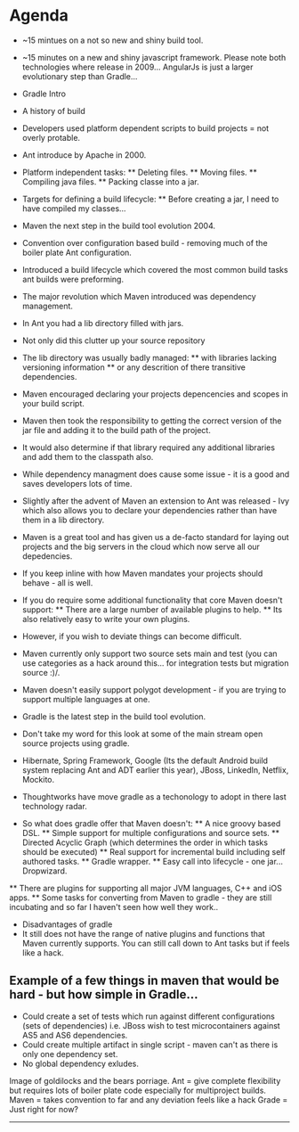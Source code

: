 # Agenda
* ~15 mintues on a not so new and shiny build tool.
* ~15 minutes on a new and shiny javascript framework.
Please note both technologies where release in 2009... AngularJs is just a larger evolutionary step than Gradle...


* Gradle Intro

* A history of build
* Developers used platform dependent scripts to build projects = not overly protable.

* Ant introduce by Apache in 2000.
* Platform independent tasks: 
** Deleting files.
** Moving files.
** Compiling java files.
** Packing classe into a jar.
* Targets for defining a build lifecycle:
** Before creating a jar, I need to have compiled my classes...

* Maven the next step in the build tool evolution 2004.
* Convention over configuration based build - removing much of the boiler plate Ant configuration.
* Introduced a build lifecycle which covered the most common build tasks ant builds were preforming.
* The major revolution which Maven introduced was dependency management.
* In Ant you had a lib directory filled with jars.
* Not only did this clutter up your source repository
* The lib directory was usually badly managed:
** with libraries lacking versioning information
** or any descrition of there transitive dependencies.

* Maven encouraged declaring your projects depencencies and scopes in your build script.
* Maven then took the responsibility to getting the correct version of the jar file and adding it to the build path of the project.
* It would also determine if that library required any additional libraries and add them to the classpath also.
* While dependency managment does cause some issue - it is a good and saves developers lots of time.
* Slightly after the advent of Maven an extension to Ant was released - Ivy which also allows you to declare your dependencies rather than have them in a lib directory.

* Maven is a great tool and has given us a de-facto standard for laying out projects and the big servers in the cloud which now serve all our depedencies.
* If you keep inline with how Maven mandates your projects should behave - all is well.
* If you do require some additional functionality that core Maven doesn't support:
** There are a large number of available plugins to help.
** Its also relatively easy to write your own plugins.

* However, if you wish to deviate things can become difficult. 
* Maven currently only support two source sets main and test (you can use categories as a hack around this... for integration tests but migration source :)/.
* Maven doesn't easily support polygot development - if you are trying to support multiple languages at one.

* Gradle is the latest step in the build tool evolution.
* Don't take my word for this look at some of the main stream open source projects using gradle.
* Hibernate, Spring Framework, Google (Its the default Android build system replacing Ant and ADT earlier this year), JBoss, LinkedIn, Netflix, Mockito.
* Thoughtworks have move gradle as a techonology to adopt in there last technology radar.

* So what does gradle offer that Maven doesn't:
** A nice groovy based DSL.
** Simple support for multiple configurations and source sets.
** Directed Acyclic Graph (which determines the order in which tasks should be executed)
** Real support for incremental build including self authored tasks.
** Gradle wrapper.
** Easy call into lifecycle - one jar... Dropwizard.


** There are plugins for supporting all major JVM languages, C++ and iOS apps.
** Some tasks for converting from Maven to gradle - they are still incubating and so far I haven't seen how well they work..

* Disadvantages of gradle
* It still does not have the range of native plugins and functions that Maven currently supports. You can still call down to Ant tasks but if feels like a hack.

Example of a few things in maven that would be hard - but how simple in Gradle...
----
* Could create a set of tests which run against different configurations (sets of dependencies) i.e. JBoss wish to test microcontainers against AS5 and AS6 dependencies.
* Could create multiple artifact in single script - maven can't as there is only one dependency set.
* No global dependency exludes.

Image of goldilocks and the bears porriage.
Ant = give complete flexibility but requires lots of boiler plate code especially for multiproject builds.
Maven = takes convention to far and any deviation feels like a hack
Grade = Just right for now?

----









